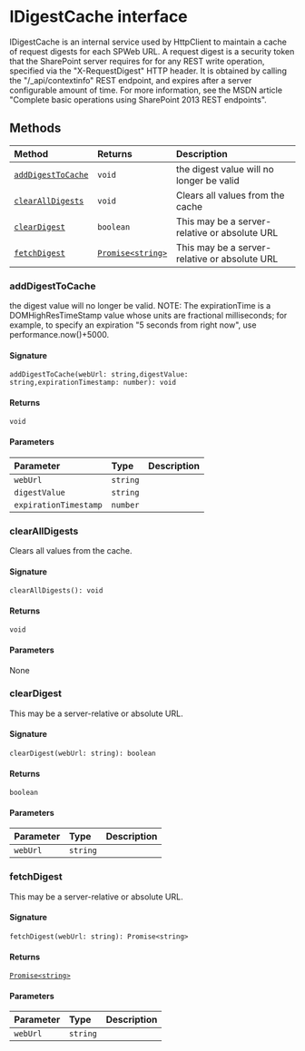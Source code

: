# IDigestCache interface





IDigestCache is an internal service used by HttpClient to maintain a cache of request digests 
for each SPWeb URL. A request digest is a security token that the SharePoint server requires for 
for any REST write operation, specified via the "X-RequestDigest" HTTP header. It is obtained 
by calling the "/_api/contextinfo" REST endpoint, and expires after a server configurable amount 
of time. For more information, see the MSDN article 
"Complete basic operations using SharePoint 2013 REST endpoints".







## Methods

| Method	   |  Returns	| Description|
|:-------------|:-------|:-----------|
|[`addDigestToCache`](#adddigesttocache)      | `void` | the digest value will no longer be valid |
|[`clearAllDigests`](#clearalldigests)      | `void` | Clears all values from the cache |
|[`clearDigest`](#cleardigest)      | `boolean` | This may be a server-relative or absolute URL |
|[`fetchDigest`](#fetchdigest)      | [`Promise<string>`](Promise.md) | This may be a server-relative or absolute URL |



### addDigestToCache

the digest value will no longer be valid. 
NOTE: The expirationTime is a DOMHighResTimeStamp value whose units are 
fractional milliseconds; for example, to specify an expiration 
"5 seconds from right now", use performance.now()+5000.

#### Signature
`addDigestToCache(webUrl: string,digestValue: string,expirationTimestamp: number): void`

#### Returns
`void`

#### Parameters


| Parameter	   | Type    | Description |
|:-------------|:---------------|:------------|
| `webUrl`    | `string` |  |
| `digestValue`    | `string` |  |
| `expirationTimestamp`    | `number` |  |


### clearAllDigests

Clears all values from the cache.

#### Signature
`clearAllDigests(): void`

#### Returns
`void`

#### Parameters
None


### clearDigest

This may be a server-relative or absolute URL.

#### Signature
`clearDigest(webUrl: string): boolean`

#### Returns
`boolean`

#### Parameters


| Parameter	   | Type    | Description |
|:-------------|:---------------|:------------|
| `webUrl`    | `string` |  |


### fetchDigest

This may be a server-relative or absolute URL.

#### Signature
`fetchDigest(webUrl: string): Promise<string>`

#### Returns
[`Promise<string>`](Promise.md)

#### Parameters


| Parameter	   | Type    | Description |
|:-------------|:---------------|:------------|
| `webUrl`    | `string` |  |

